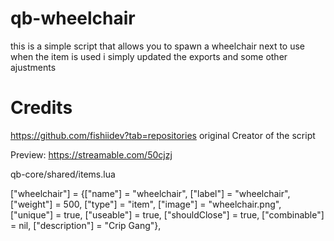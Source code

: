 # qb-wheelchair
this is a simple script that allows you to spawn a wheelchair next to use when the item is used
i simply updated the exports and some other ajustments

# Credits
https://github.com/fishiidev?tab=repositories original Creator of the script


Preview: https://streamable.com/50cjzj

qb-core/shared/items.lua

["wheelchair"] 				     = {["name"] = "wheelchair", 			 	 ["label"] = "wheelchair", 		    ["weight"] = 500, 		["type"] = "item", 		["image"] = "wheelchair.png", 				    ["unique"] = true, 		["useable"] = true, 	["shouldClose"] = true,   ["combinable"] = nil,   ["description"] = "Crip Gang"},
